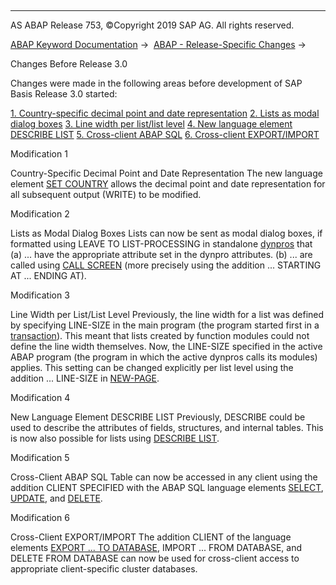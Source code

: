   

* * *

AS ABAP Release 753, ©Copyright 2019 SAP AG. All rights reserved.

[ABAP Keyword Documentation](javascript:call_link\('abenabap.htm'\)) →  [ABAP - Release-Specific Changes](javascript:call_link\('abennews.htm'\)) → 

Changes Before Release 3.0

Changes were made in the following areas before development of SAP Basis Release 3.0 started:

[1\. Country-specific decimal point and date representation](#!ABAP_MODIFICATION_1@1@)
[2\. Lists as modal dialog boxes](#!ABAP_MODIFICATION_2@2@)
[3\. Line width per list/list level](#!ABAP_MODIFICATION_3@3@)
[4\. New language element DESCRIBE LIST](#!ABAP_MODIFICATION_4@4@)
[5\. Cross-client ABAP SQL](#!ABAP_MODIFICATION_5@5@)
[6\. Cross-client EXPORT/IMPORT](#!ABAP_MODIFICATION_6@6@)

Modification 1

Country-Specific Decimal Point and Date Representation
The new language element [SET COUNTRY](javascript:call_link\('abapset_country.htm'\)) allows the decimal point and date representation for all subsequent output (WRITE) to be modified.

Modification 2

Lists as Modal Dialog Boxes
Lists can now be sent as modal dialog boxes, if formatted using LEAVE TO LIST-PROCESSING in standalone [dynpros](javascript:call_link\('abendynpro_glosry.htm'\) "Glossary Entry") that
(a) ... have the appropriate attribute set in the dynpro attributes.
(b) ... are called using [CALL SCREEN](javascript:call_link\('abapcall_screen.htm'\)) (more precisely using the addition ... STARTING AT ... ENDING AT).

Modification 3

Line Width per List/List Level
Previously, the line width for a list was defined by specifying LINE-SIZE in the main program (the program started first in a [transaction](javascript:call_link\('abentransaction_glosry.htm'\) "Glossary Entry")). This meant that lists created by function modules could not define the line width themselves.
Now, the LINE-SIZE specified in the active ABAP program (the program in which the active dynpros calls its modules) applies. This setting can be changed explicitly per list level using the addition ... LINE-SIZE in [NEW-PAGE](javascript:call_link\('abapnew-page.htm'\)).

Modification 4

New Language Element DESCRIBE LIST
Previously, DESCRIBE could be used to describe the attributes of fields, structures, and internal tables. This is now also possible for lists using [DESCRIBE LIST](javascript:call_link\('abapdescribe_list.htm'\)).

Modification 5

Cross-Client ABAP SQL
Table can now be accessed in any client using the addition CLIENT SPECIFIED with the ABAP SQL language elements [SELECT](javascript:call_link\('abapselect.htm'\)), [UPDATE](javascript:call_link\('abapupdate.htm'\)), and [DELETE](javascript:call_link\('abapdelete_dbtab.htm'\)).

Modification 6

Cross-Client EXPORT/IMPORT
The addition CLIENT of the language elements [EXPORT ... TO DATABASE](javascript:call_link\('abapexport_data_cluster.htm'\)), IMPORT ... FROM DATABASE, and DELETE FROM DATABASE can now be used for cross-client access to appropriate client-specific cluster databases.
